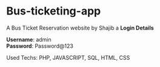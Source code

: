 # Bus-ticketing-app
A Bus Ticket Reservation website by Shajib
a
**Login Details**

**Username**: admin <br>
**Password**: Password@123

Used Techs: PHP, JAVASCRIPT, SQL, HTML, CSS


